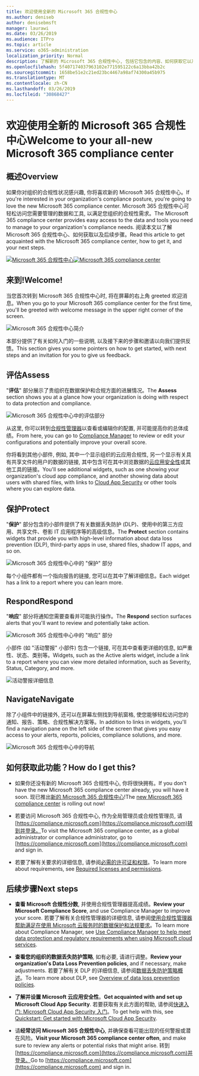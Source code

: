 ```yaml
---
title: 欢迎使用全新的 Microsoft 365 合规性中心
ms.author: deniseb
author: denisebmsft
manager: laurawi
ms.date: 03/26/2019
ms.audience: ITPro
ms.topic: article
ms.service: o365-administration
localization_priority: Normal
description: 了解新的 Microsoft 365 合规性中心, 包括它包含的内容、如何获取它以及后续步骤。
ms.openlocfilehash: 5f407174037963102e771595122c6a13bba42b2c
ms.sourcegitcommit: 1658be51e2c21ed23bc4467a98af74300a45b975
ms.translationtype: MT
ms.contentlocale: zh-CN
ms.lasthandoff: 03/26/2019
ms.locfileid: "30868427"
---
```

# <a name="welcome-to-your-all-new-microsoft-365-compliance-center"></a><span data-ttu-id="2042d-103">欢迎使用全新的 Microsoft 365 合规性中心</span><span class="sxs-lookup"><span data-stu-id="2042d-103">Welcome to your all-new Microsoft 365 compliance center</span></span>

## <a name="overview"></a><span data-ttu-id="2042d-104">概述</span><span class="sxs-lookup"><span data-stu-id="2042d-104">Overview</span></span>

<span data-ttu-id="2042d-105">如果你对组织的合规性状况感兴趣, 你将喜欢新的 Microsoft 365 合规性中心。</span><span class="sxs-lookup"><span data-stu-id="2042d-105">If you're interested in your organization's compliance posture, you're going to love the new Microsoft 365 compliance center.</span></span> <span data-ttu-id="2042d-106">Microsoft 365 合规性中心可轻松访问您需要管理的数据和工具, 以满足您组织的合规性需求。</span><span class="sxs-lookup"><span data-stu-id="2042d-106">The Microsoft 365 compliance center provides easy access to the data and tools you need to manage to your organization's compliance needs.</span></span> <span data-ttu-id="2042d-107">阅读本文以了解 Microsoft 365 合规性中心、如何获取以及后续步骤。</span><span class="sxs-lookup"><span data-stu-id="2042d-107">Read this article to get acquainted with the Microsoft 365 compliance center, how to get it, and your next steps.</span></span>

<span data-ttu-id="2042d-108">[![Microsoft 365 合规性中心](media/m365-compliance-center.png)](https://compliance.microsoft.com)</span><span class="sxs-lookup"><span data-stu-id="2042d-108">[![Microsoft 365 compliance center](media/m365-compliance-center.png)](https://compliance.microsoft.com)</span></span>

## <a name="welcome"></a><span data-ttu-id="2042d-109">来到!</span><span class="sxs-lookup"><span data-stu-id="2042d-109">Welcome!</span></span>

<span data-ttu-id="2042d-110">当您首次转到 Microsoft 365 合规性中心时, 将在屏幕的右上角 greeted 欢迎消息。</span><span class="sxs-lookup"><span data-stu-id="2042d-110">When you go to your Microsoft 365 compliance center for the first time, you'll be greeted with welcome message in the upper right corner of the screen.</span></span>

![Microsoft 365 合规性中心简介](media/m365-compliancecenter-welcomesteps.png)

<span data-ttu-id="2042d-112">本部分提供了有关如何入门的一些说明, 以及接下来的步骤和邀请以向我们提供反馈。</span><span class="sxs-lookup"><span data-stu-id="2042d-112">This section gives you some pointers on how to get started, with next steps and an invitation for you to give us feedback.</span></span>

## <a name="assess"></a><span data-ttu-id="2042d-113">评估</span><span class="sxs-lookup"><span data-stu-id="2042d-113">Assess</span></span>

<span data-ttu-id="2042d-114">"**评估**" 部分展示了贵组织在数据保护和合规方面的进展情况。</span><span class="sxs-lookup"><span data-stu-id="2042d-114">The **Assess** section shows you at a glance how your organization is doing with respect to data protection and compliance.</span></span>

![Microsoft 365 合规性中心中的评估部分](media/m365-compliance-center-assess.png)

<span data-ttu-id="2042d-116">从这里, 你可以转到[合规性管理器](meet-data-protection-and-regulatory-reqs-using-microsoft-cloud.md)以查看或编辑你的配置, 并可能提高你的总体成绩。</span><span class="sxs-lookup"><span data-stu-id="2042d-116">From here, you can go to [Compliance Manager](meet-data-protection-and-regulatory-reqs-using-microsoft-cloud.md) to review or edit your configurations and potentially improve your overall score.</span></span>

<span data-ttu-id="2042d-117">你将看到其他小部件, 例如, 其中一个显示组织的云应用合规性, 另一个显示有关具有共享文件的用户的数据的链接, 其中包含可在其中浏览数据的[云应用安全性](https://docs.microsoft.com/cloud-app-security/)或其他工具的链接。</span><span class="sxs-lookup"><span data-stu-id="2042d-117">You'll see additional widgets, such as one showing your organization's cloud app compliance, and another showing data about users with shared files, with links to [Cloud App Security](https://docs.microsoft.com/cloud-app-security/) or other tools where you can explore data.</span></span>

## <a name="protect"></a><span data-ttu-id="2042d-118">保护</span><span class="sxs-lookup"><span data-stu-id="2042d-118">Protect</span></span>

<span data-ttu-id="2042d-119">"**保护**" 部分包含的小部件提供了有关数据丢失防护 (DLP)、使用中的第三方应用、共享文件、卷影 IT 应用程序等的高级信息。</span><span class="sxs-lookup"><span data-stu-id="2042d-119">The **Protect** section contains widgets that provide you with high-level information about data loss prevention (DLP), third-party apps in use, shared files, shadow IT apps, and so on.</span></span> 

![Microsoft 365 合规性中心中的 "保护" 部分](media/m365-compliance-center-protect.png)

<span data-ttu-id="2042d-121">每个小组件都有一个指向报告的链接, 您可以在其中了解详细信息。</span><span class="sxs-lookup"><span data-stu-id="2042d-121">Each widget has a link to a report where you can learn more.</span></span>

## <a name="respond"></a><span data-ttu-id="2042d-122">Respond</span><span class="sxs-lookup"><span data-stu-id="2042d-122">Respond</span></span>

<span data-ttu-id="2042d-123">"**响应**" 部分将通知您需要查看并可能执行操作。</span><span class="sxs-lookup"><span data-stu-id="2042d-123">The **Respond** section surfaces alerts that you'll want to review and potentially take action.</span></span>

![Microsoft 365 合规性中心中的 "响应" 部分](media/m365-compliance-center-respond.png)

<span data-ttu-id="2042d-125">小部件 (如 "活动警报" 小部件) 包含一个链接, 可在其中查看更详细的信息, 如严重性、状态、类别等。</span><span class="sxs-lookup"><span data-stu-id="2042d-125">Widgets, such as the Active alerts widget, include a link to a report where you can view more detailed information, such as Severity, Status, Category, and more.</span></span>

![活动警报详细信息](media/m365-compliance-center-alerts-details.png) 

## <a name="navigate"></a><span data-ttu-id="2042d-127">Navigate</span><span class="sxs-lookup"><span data-stu-id="2042d-127">Navigate</span></span>

<span data-ttu-id="2042d-128">除了小组件中的链接外, 还可以在屏幕左侧找到导航窗格, 使您能够轻松访问您的通知、报告、策略、合规性解决方案等。</span><span class="sxs-lookup"><span data-stu-id="2042d-128">In addition to links in widgets, you'll find a navigation pane on the left side of the screen that gives you easy access to your alerts, reports, policies, compliance solutions, and more.</span></span> 

![Microsoft 365 合规性中心中的导航](media/m365-compliance-center-leftnav.png)

## <a name="how-do-i-get-this"></a><span data-ttu-id="2042d-130">如何获取此功能？</span><span class="sxs-lookup"><span data-stu-id="2042d-130">How do I get this?</span></span>

- <span data-ttu-id="2042d-131">如果你还没有新的 Microsoft 365 合规性中心, 你将很快拥有。</span><span class="sxs-lookup"><span data-stu-id="2042d-131">If you don't have the new Microsoft 365 compliance center already, you will have it soon.</span></span> <span data-ttu-id="2042d-132">现已推出[新的 Microsoft 365 合规性中心](microsoft-security-and-compliance.md#microsoft-365-compliance-center)!</span><span class="sxs-lookup"><span data-stu-id="2042d-132">The [new Microsoft 365 compliance center](microsoft-security-and-compliance.md#microsoft-365-compliance-center) is rolling out now!</span></span>

- <span data-ttu-id="2042d-133">若要访问 Microsoft 365 合规性中心, 作为全局管理员或合规性管理员, 请[https://compliance.microsoft.com](https://compliance.microsoft.com)转到并登录。</span><span class="sxs-lookup"><span data-stu-id="2042d-133">To visit the Microsoft 365 compliance center, as a global administrator or compliance administrator, go to [https://compliance.microsoft.com](https://compliance.microsoft.com) and sign in.</span></span> 

- <span data-ttu-id="2042d-134">若要了解有关要求的详细信息, 请参阅[必需的许可证和权限](microsoft-security-and-compliance.md#required-licenses-and-permissions)。</span><span class="sxs-lookup"><span data-stu-id="2042d-134">To learn more about requirements, see [Required licenses and permissions](microsoft-security-and-compliance.md#required-licenses-and-permissions).</span></span>

## <a name="next-steps"></a><span data-ttu-id="2042d-135">后续步骤</span><span class="sxs-lookup"><span data-stu-id="2042d-135">Next steps</span></span>

- <span data-ttu-id="2042d-136">**查看 Microsoft 合规性分数**, 并使用合规性管理器提高成绩。</span><span class="sxs-lookup"><span data-stu-id="2042d-136">**Review your Microsoft Compliance Score**, and use Compliance Manager to improve your score.</span></span> <span data-ttu-id="2042d-137">若要了解有关合规性管理器的详细信息, 请参阅[使用合规性管理器帮助满足在使用 Microsoft 云服务时的数据保护和法规要求](meet-data-protection-and-regulatory-reqs-using-microsoft-cloud.md)。</span><span class="sxs-lookup"><span data-stu-id="2042d-137">To learn more about Compliance Manager, see [Use Compliance Manager to help meet data protection and regulatory requirements when using Microsoft cloud services](meet-data-protection-and-regulatory-reqs-using-microsoft-cloud.md).</span></span>

- <span data-ttu-id="2042d-138">**查看您的组织的数据丢失防护策略**, 如有必要, 请进行调整。</span><span class="sxs-lookup"><span data-stu-id="2042d-138">**Review your organization's Data Loss Prevention policies**, and if necessary, make adjustments.</span></span> <span data-ttu-id="2042d-139">若要了解有关 DLP 的详细信息, 请参阅[数据丢失防护策略概述](data-loss-prevention-policies.md)。</span><span class="sxs-lookup"><span data-stu-id="2042d-139">To learn more about DLP, see [Overview of data loss prevention policies](data-loss-prevention-policies.md).</span></span> 

- <span data-ttu-id="2042d-140">**了解并设置 Microsoft 云应用安全性**。</span><span class="sxs-lookup"><span data-stu-id="2042d-140">**Get acquainted with and set up Microsoft Cloud App Security**.</span></span> <span data-ttu-id="2042d-141">若要获取有关此方面的帮助, 请参阅[快速入门: Microsoft Cloud App Security 入门](https://docs.microsoft.com/cloud-app-security/getting-started-with-cloud-app-security)。</span><span class="sxs-lookup"><span data-stu-id="2042d-141">To get help with this, see [Quickstart: Get started with Microsoft Cloud App Security](https://docs.microsoft.com/cloud-app-security/getting-started-with-cloud-app-security).</span></span>  

- <span data-ttu-id="2042d-142">请**经常访问 Microsoft 365 合规性中心**, 并确保查看可能出现的任何警报或潜在风险。</span><span class="sxs-lookup"><span data-stu-id="2042d-142">**Visit your Microsoft 365 compliance center often**, and make sure to review any alerts or potential risks that might arise.</span></span> <span data-ttu-id="2042d-143">转到[https://compliance.microsoft.com](https://compliance.microsoft.com)并登录。</span><span class="sxs-lookup"><span data-stu-id="2042d-143">Go to [https://compliance.microsoft.com](https://compliance.microsoft.com) and sign in.</span></span>